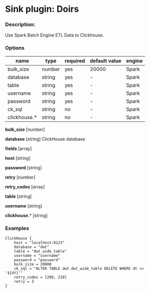 # Sink plugin: Doirs

### Description:
Use Spark Batch Engine ETL Data to Clickhouse.

### Options
| name         | type   | required | default value | engine |
| ------------ | ------ | -------- | ------------- | ------ |
| bulk_size    | number | yes      | 20000         | Spark  |
| database     | string | yes      | -             | Spark  |
| table        | string | yes      | -             | Spark  |
| username     | string | yes      | -             | Spark  |
| password     | string | yes      | -             | Spark  |
| ck_sql       | string | no       | -             | Spark  |
| clickhouse.* | string | no       | -             | Spark  |

**bulk_size** [number]

**database** [string]
ClickHouse database

**fields** [array]

**host** [string]

**password** [string]

**retry** [number]

**retry_codes** [array]

**table** [string]

**username** [string]

**clickhouse.*** [string]

### Examples

```
ClickHouse {
    host = "localhost:8123"
    database = "dwt"
    table = "dwt_wide_table"
    username = "username"
    password = "password"
    bulk_size = 20000
    ck_sql = "ALTER TABLE dwt.dwt_wide_table DELETE WHERE dt <= '${dt}'"
    retry_codes = [209, 210]
    retry = 3
}
```


